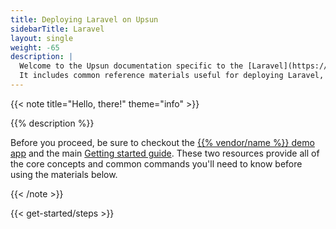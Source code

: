 ```yaml
---
title: Deploying Laravel on Upsun
sidebarTitle: Laravel
layout: single
weight: -65
description: |
  Welcome to the Upsun documentation specific to the [Laravel](https://www.laravel.com/) framework on Upsun.
  It includes common reference materials useful for deploying Laravel, but also external community and blog resources that cover more advanced topics relevant for the framework.
---
```


{{< note title="Hello, there!" theme="info" >}}

{{% description %}}

Before you proceed, be sure to checkout the [{{% vendor/name %}} demo app](https://console.upsun.com/projects/create-project) and the main [Getting started guide](/get-started/here/_index.md). These two resources provide all of the core concepts and common commands you'll need to know before using the materials below.

{{< /note >}}

{{< get-started/steps >}}

[//]: # (## Getting started)

[//]: # ()
[//]: # (- [Upsun demo application]&#40;https://console.upsun.com/projects/create-project&#41;)

[//]: # (- [Upsun Getting started guide]&#40;/get-started/here/_index.md&#41;)

[//]: # (- [What is Upsun?]&#40;/learn/overview&#41;)

[//]: # ()
[//]: # (## Documentation)

[//]: # ()
[//]: # (- [PHP documentation]&#40;/languages/php/&#41;)

[//]: # (- [Extensions]&#40;/languages/php/extensions&#41;)

[//]: # (- [Performance tuning]&#40;/languages/php/tuning&#41;)

[//]: # (- [PHP-FPM sizing]&#40;/languages/php/fpm&#41;)

[//]: # (- [Swoole on Upsun]&#40;/languages/php/swoole&#41;)

[//]: # (- [Authenticated Composer]&#40;/languages/php/composer-auth&#41;)

[//]: # ()
[//]: # (## Community content)

[//]: # ()
[//]: # (- [Laravel topics]&#40;https://support.platform.sh/hc/en-us/search?utf8=%E2%9C%93&query=symfony&#41;)

[//]: # (- [PHP topics]&#40;https://support.platform.sh/hc/en-us/search?utf8=%E2%9C%93&query=php&#41;)

[//]: # ()
[//]: # (<!-- ## Blogs -->)

[//]: # ()
[//]: # (<!-- ## Video -->)
